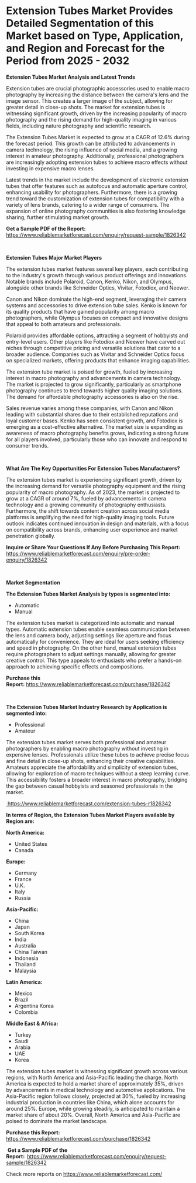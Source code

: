 <p><h1>Extension Tubes Market Provides Detailed Segmentation of this Market based on Type, Application, and Region and Forecast for the Period from 2025 - 2032</h1></p><p><strong>Extension Tubes Market Analysis and Latest Trends</strong></p>
<p><p>Extension tubes are crucial photographic accessories used to enable macro photography by increasing the distance between the camera's lens and the image sensor. This creates a larger image of the subject, allowing for greater detail in close-up shots. The market for extension tubes is witnessing significant growth, driven by the increasing popularity of macro photography and the rising demand for high-quality imaging in various fields, including nature photography and scientific research.</p><p>The Extension Tubes Market is expected to grow at a CAGR of 12.6% during the forecast period. This growth can be attributed to advancements in camera technology, the rising influence of social media, and a growing interest in amateur photography. Additionally, professional photographers are increasingly adopting extension tubes to achieve macro effects without investing in expensive macro lenses. </p><p>Latest trends in the market include the development of electronic extension tubes that offer features such as autofocus and automatic aperture control, enhancing usability for photographers. Furthermore, there is a growing trend toward the customization of extension tubes for compatibility with a variety of lens brands, catering to a wider range of consumers. The expansion of online photography communities is also fostering knowledge sharing, further stimulating market growth.</p></p>
<p><strong>Get a Sample PDF of the Report:&nbsp;</strong> <a href="https://www.reliablemarketforecast.com/enquiry/request-sample/1826342?utm_campaign=3252&utm_medium=2&utm_source=Github&utm_content=ia&utm_term=06032025&utm_id=extension-tubes">https://www.reliablemarketforecast.com/enquiry/request-sample/1826342</a></p>
<p>&nbsp;</p>
<p><strong>Extension Tubes Major Market Players</strong></p>
<p><p>The extension tubes market features several key players, each contributing to the industry's growth through various product offerings and innovations. Notable brands include Polaroid, Canon, Kenko, Nikon, and Olympus, alongside other brands like Schneider Optics, Vivitar, Fotodiox, and Neewer.</p><p>Canon and Nikon dominate the high-end segment, leveraging their camera systems and accessories to drive extension tube sales. Kenko is known for its quality products that have gained popularity among macro photographers, while Olympus focuses on compact and innovative designs that appeal to both amateurs and professionals.</p><p>Polaroid provides affordable options, attracting a segment of hobbyists and entry-level users. Other players like Fotodiox and Neewer have carved out niches through competitive pricing and versatile solutions that cater to a broader audience. Companies such as Vivitar and Schneider Optics focus on specialized markets, offering products that enhance imaging capabilities.</p><p>The extension tube market is poised for growth, fueled by increasing interest in macro photography and advancements in camera technology. The market is projected to grow significantly, particularly as smartphone photography continues to trend towards higher quality imaging solutions. The demand for affordable photography accessories is also on the rise.</p><p>Sales revenue varies among these companies, with Canon and Nikon leading with substantial shares due to their established reputations and loyal customer bases. Kenko has seen consistent growth, and Fotodiox is emerging as a cost-effective alternative. The market size is expanding as awareness of macro photography benefits grows, indicating a strong future for all players involved, particularly those who can innovate and respond to consumer trends.</p></p>
<p>&nbsp;</p>
<p><strong>What Are The Key Opportunities For Extension Tubes Manufacturers?</strong></p>
<p><p>The extension tubes market is experiencing significant growth, driven by the increasing demand for versatile photography equipment and the rising popularity of macro photography. As of 2023, the market is projected to grow at a CAGR of around 7%, fueled by advancements in camera technology and a growing community of photography enthusiasts. Furthermore, the shift towards content creation across social media platforms is amplifying the need for high-quality imaging tools. Future outlook indicates continued innovation in design and materials, with a focus on compatibility across brands, enhancing user experience and market penetration globally.</p></p>
<p><strong>Inquire or Share Your Questions If Any Before Purchasing This Report:</strong> <a href="https://www.reliablemarketforecast.com/enquiry/pre-order-enquiry/1826342?utm_campaign=3252&utm_medium=2&utm_source=Github&utm_content=ia&utm_term=06032025&utm_id=extension-tubes">https://www.reliablemarketforecast.com/enquiry/pre-order-enquiry/1826342</a></p>
<p>&nbsp;</p>
<p><strong>Market Segmentation</strong></p>
<p><strong>The Extension Tubes Market Analysis by types is segmented into:</strong></p>
<p><ul><li>Automatic</li><li>Manual</li></ul></p>
<p><p>The extension tubes market is categorized into automatic and manual types. Automatic extension tubes enable seamless communication between the lens and camera body, adjusting settings like aperture and focus automatically for convenience. They are ideal for users seeking efficiency and speed in photography. On the other hand, manual extension tubes require photographers to adjust settings manually, allowing for greater creative control. This type appeals to enthusiasts who prefer a hands-on approach to achieving specific effects and compositions.</p></p>
<p><strong>Purchase this Report:&nbsp;</strong><a href="https://www.reliablemarketforecast.com/purchase/1826342?utm_campaign=3252&utm_medium=2&utm_source=Github&utm_content=ia&utm_term=06032025&utm_id=extension-tubes">https://www.reliablemarketforecast.com/purchase/1826342</a></p>
<p>&nbsp;</p>
<p><strong>The Extension Tubes Market Industry Research by Application is segmented into:</strong></p>
<p><ul><li>Professional</li><li>Amateur</li></ul></p>
<p><p>The extension tubes market serves both professional and amateur photographers by enabling macro photography without investing in expensive lenses. Professionals utilize these tubes to achieve precise focus and fine detail in close-up shots, enhancing their creative capabilities. Amateurs appreciate the affordability and simplicity of extension tubes, allowing for exploration of macro techniques without a steep learning curve. This accessibility fosters a broader interest in macro photography, bridging the gap between casual hobbyists and seasoned professionals in the market.</p></p>
<p><a href="https://www.reliablemarketforecast.com/extension-tubes-r1826342?utm_campaign=3252&utm_medium=2&utm_source=Github&utm_content=ia&utm_term=06032025&utm_id=extension-tubes">&nbsp;https://www.reliablemarketforecast.com/extension-tubes-r1826342</a></p>
<p><strong>In terms of Region, the Extension Tubes Market Players available by Region are:</strong></p>
<p>
    <p> <strong> North America: </strong>
        <ul>
            <li>United States</li>
            <li>Canada</li>
        </ul>
        </p> 
    <p> <strong> Europe: </strong>
        <ul>
            <li>Germany</li>
            <li>France</li>
            <li>U.K.</li>
            <li>Italy</li>
            <li>Russia</li>
        </ul>
        </p> 
    <p> <strong> Asia-Pacific: </strong>
        <ul>
            <li>China</li>
            <li>Japan</li>
            <li>South Korea</li>
            <li>India</li>
            <li>Australia</li>
            <li>China Taiwan</li>
            <li>Indonesia</li>
            <li>Thailand</li>
            <li>Malaysia</li>
        </ul>
        </p> 
    <p> <strong> Latin America: </strong>
        <ul>
            <li>Mexico</li>
            <li>Brazil</li>
            <li>Argentina Korea</li>
            <li>Colombia</li>
        </ul>
        </p> 
    <p> <strong> Middle East & Africa: </strong>
        <ul>
            <li>Turkey</li>
            <li>Saudi</li>
            <li>Arabia</li>
            <li>UAE</li>
            <li>Korea</li>
        </ul>
    </p>
    </p>
<p><p>The extension tubes market is witnessing significant growth across various regions, with North America and Asia-Pacific leading the charge. North America is expected to hold a market share of approximately 35%, driven by advancements in medical technology and automotive applications. The Asia-Pacific region follows closely, projected at 30%, fueled by increasing industrial production in countries like China, which alone accounts for around 25%. Europe, while growing steadily, is anticipated to maintain a market share of about 20%. Overall, North America and Asia-Pacific are poised to dominate the market landscape.</p></p>
<p><strong>Purchase this Report: </strong><a href="https://www.reliablemarketforecast.com/purchase/1826342?utm_campaign=3252&utm_medium=2&utm_source=Github&utm_content=ia&utm_term=06032025&utm_id=extension-tubes">https://www.reliablemarketforecast.com/purchase/1826342</a></p>
<p>&nbsp;<strong>Get a Sample PDF of the Report:&nbsp;&nbsp;</strong><a href="https://www.reliablemarketforecast.com/enquiry/request-sample/1826342?utm_campaign=3252&utm_medium=2&utm_source=Github&utm_content=ia&utm_term=06032025&utm_id=extension-tubes">https://www.reliablemarketforecast.com/enquiry/request-sample/1826342</a></p>
<p><strong></strong></p>
<p>Check more reports on <a href="https://www.reliablemarketforecast.com/?utm_campaign=3252&utm_medium=2&utm_source=Github&utm_content=ia&utm_term=06032025&utm_id=extension-tubes">https://www.reliablemarketforecast.com/</a></p>